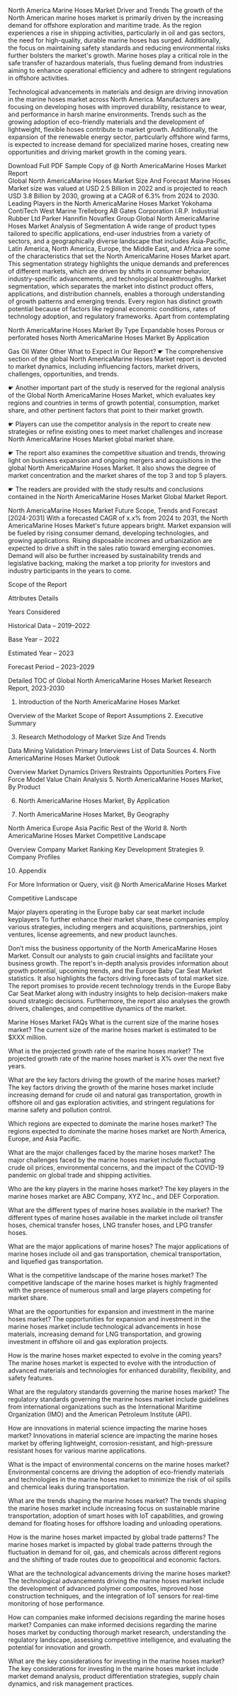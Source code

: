 North America Marine Hoses Market Driver and Trends
The growth of the North American marine hoses market is primarily driven by the increasing demand for offshore exploration and maritime trade. As the region experiences a rise in shipping activities, particularly in oil and gas sectors, the need for high-quality, durable marine hoses has surged. Additionally, the focus on maintaining safety standards and reducing environmental risks further bolsters the market's growth. Marine hoses play a critical role in the safe transfer of hazardous materials, thus fueling demand from industries aiming to enhance operational efficiency and adhere to stringent regulations in offshore activities.

Technological advancements in materials and design are driving innovation in the marine hoses market across North America. Manufacturers are focusing on developing hoses with improved durability, resistance to wear, and performance in harsh marine environments. Trends such as the growing adoption of eco-friendly materials and the development of lightweight, flexible hoses contribute to market growth. Additionally, the expansion of the renewable energy sector, particularly offshore wind farms, is expected to increase demand for specialized marine hoses, creating new opportunities and driving market growth in the coming years.

Download Full PDF Sample Copy of @ North AmericaMarine Hoses Market Report  
Global North AmericaMarine Hoses Market Size And Forecast
Marine Hoses Market size was valued at USD 2.5 Billion in 2022 and is projected to reach USD 3.8 Billion by 2030, growing at a CAGR of 6.3% from 2024 to 2030.
Leading Players in the North AmericaMarine Hoses Market
Yokohama
ContiTech
West Marine
Trelleborg AB
Gates Corporation
I.R.P. Industrial Rubber Ltd
Parker Hannifin
Novaflex Group
Global North AmericaMarine Hoses Market Analysis of Segmentation
A wide range of product types tailored to specific applications, end-user industries from a variety of sectors, and a geographically diverse landscape that includes Asia-Pacific, Latin America, North America, Europe, the Middle East, and Africa are some of the characteristics that set the North AmericaMarine Hoses Market apart. This segmentation strategy highlights the unique demands and preferences of different markets, which are driven by shifts in consumer behavior, industry-specific advancements, and technological breakthroughs. Market segmentation, which separates the market into distinct product offers, applications, and distribution channels, enables a thorough understanding of growth patterns and emerging trends. Every region has distinct growth potential because of factors like regional economic conditions, rates of technology adoption, and regulatory frameworks. Apart from contemplating

North AmericaMarine Hoses Market By Type
Expandable hoses
Porous or perforated hoses
North AmericaMarine Hoses Market By Application

Gas
Oil
Water
Other
What to Expect in Our Report?
☛ The comprehensive section of the global North AmericaMarine Hoses Market report is devoted to market dynamics, including influencing factors, market drivers, challenges, opportunities, and trends.

☛ Another important part of the study is reserved for the regional analysis of the Global North AmericaMarine Hoses Market, which evaluates key regions and countries in terms of growth potential, consumption, market share, and other pertinent factors that point to their market growth.

☛ Players can use the competitor analysis in the report to create new strategies or refine existing ones to meet market challenges and increase North AmericaMarine Hoses Market global market share.

☛ The report also examines the competitive situation and trends, throwing light on business expansion and ongoing mergers and acquisitions in the global North AmericaMarine Hoses Market. It also shows the degree of market concentration and the market shares of the top 3 and top 5 players.

☛ The readers are provided with the study results and conclusions contained in the North AmericaMarine Hoses Market Global Market Report.

North AmericaMarine Hoses Market Future Scope, Trends and Forecast [2024-2031]
With a forecasted CAGR of x.x% from 2024 to 2031, the North AmericaMarine Hoses Market's future appears bright. Market expansion will be fueled by rising consumer demand, developing technologies, and growing applications. Rising disposable incomes and urbanization are expected to drive a shift in the sales ratio toward emerging economies. Demand will also be further increased by sustainability trends and legislative backing, making the market a top priority for investors and industry participants in the years to come.

Scope of the Report

Attributes Details

Years Considered

Historical Data – 2019–2022

Base Year – 2022

Estimated Year – 2023

Forecast Period – 2023–2029

Detailed TOC of Global North AmericaMarine Hoses Market Research Report, 2023-2030
1. Introduction of the North AmericaMarine Hoses Market

Overview of the Market
Scope of Report
Assumptions
2. Executive Summary

3. Research Methodology of Market Size And Trends

Data Mining
Validation
Primary Interviews
List of Data Sources
4. North AmericaMarine Hoses Market Outlook

Overview
Market Dynamics
Drivers
Restraints
Opportunities
Porters Five Force Model
Value Chain Analysis
5. North AmericaMarine Hoses Market, By Product

6. North AmericaMarine Hoses Market, By Application

7. North AmericaMarine Hoses Market, By Geography

North America
Europe
Asia Pacific
Rest of the World
8. North AmericaMarine Hoses Market Competitive Landscape

Overview
Company Market Ranking
Key Development Strategies
9. Company Profiles

10. Appendix

For More Information or Query, visit @ North AmericaMarine Hoses Market

Competitive Landscape

Major players operating in the Europe baby car seat market include keyplayers To further enhance their market share, these companies employ various strategies, including mergers and acquisitions, partnerships, joint ventures, license agreements, and new product launches.

Don’t miss the business opportunity of the North AmericaMarine Hoses Market. Consult our analysts to gain crucial insights and facilitate your business growth.
The report's in-depth analysis provides information about growth potential, upcoming trends, and the Europe Baby Car Seat Market statistics. It also highlights the factors driving forecasts of total market size. The report promises to provide recent technology trends in the Europe Baby Car Seat Market along with industry insights to help decision-makers make sound strategic decisions. Furthermore, the report also analyses the growth drivers, challenges, and competitive dynamics of the market.

Marine Hoses Market FAQs
What is the current size of the marine hoses market?
The current size of the marine hoses market is estimated to be $XXX million.

What is the projected growth rate of the marine hoses market?
The projected growth rate of the marine hoses market is X% over the next five years.

What are the key factors driving the growth of the marine hoses market?
The key factors driving the growth of the marine hoses market include increasing demand for crude oil and natural gas transportation, growth in offshore oil and gas exploration activities, and stringent regulations for marine safety and pollution control.

Which regions are expected to dominate the marine hoses market?
The regions expected to dominate the marine hoses market are North America, Europe, and Asia Pacific.

What are the major challenges faced by the marine hoses market?
The major challenges faced by the marine hoses market include fluctuating crude oil prices, environmental concerns, and the impact of the COVID-19 pandemic on global trade and shipping activities.

Who are the key players in the marine hoses market?
The key players in the marine hoses market are ABC Company, XYZ Inc., and DEF Corporation.

What are the different types of marine hoses available in the market?
The different types of marine hoses available in the market include oil transfer hoses, chemical transfer hoses, LNG transfer hoses, and LPG transfer hoses.

What are the major applications of marine hoses?
The major applications of marine hoses include oil and gas transportation, chemical transportation, and liquefied gas transportation.

What is the competitive landscape of the marine hoses market?
The competitive landscape of the marine hoses market is highly fragmented with the presence of numerous small and large players competing for market share.

What are the opportunities for expansion and investment in the marine hoses market?
The opportunities for expansion and investment in the marine hoses market include technological advancements in hose materials, increasing demand for LNG transportation, and growing investment in offshore oil and gas exploration projects.

How is the marine hoses market expected to evolve in the coming years?
The marine hoses market is expected to evolve with the introduction of advanced materials and technologies for enhanced durability, flexibility, and safety features.

What are the regulatory standards governing the marine hoses market?
The regulatory standards governing the marine hoses market include guidelines from international organizations such as the International Maritime Organization (IMO) and the American Petroleum Institute (API).

How are innovations in material science impacting the marine hoses market?
Innovations in material science are impacting the marine hoses market by offering lightweight, corrosion-resistant, and high-pressure resistant hoses for various marine applications.

What is the impact of environmental concerns on the marine hoses market?
Environmental concerns are driving the adoption of eco-friendly materials and technologies in the marine hoses market to minimize the risk of oil spills and chemical leaks during transportation.

What are the trends shaping the marine hoses market?
The trends shaping the marine hoses market include increasing focus on sustainable marine transportation, adoption of smart hoses with IoT capabilities, and growing demand for floating hoses for offshore loading and unloading operations.

How is the marine hoses market impacted by global trade patterns?
The marine hoses market is impacted by global trade patterns through the fluctuation in demand for oil, gas, and chemicals across different regions and the shifting of trade routes due to geopolitical and economic factors.

What are the technological advancements driving the marine hoses market?
The technological advancements driving the marine hoses market include the development of advanced polymer composites, improved hose construction techniques, and the integration of IoT sensors for real-time monitoring of hose performance.

How can companies make informed decisions regarding the marine hoses market?
Companies can make informed decisions regarding the marine hoses market by conducting thorough market research, understanding the regulatory landscape, assessing competitive intelligence, and evaluating the potential for innovation and growth.

What are the key considerations for investing in the marine hoses market?
The key considerations for investing in the marine hoses market include market demand analysis, product differentiation strategies, supply chain dynamics, and risk management practices.
